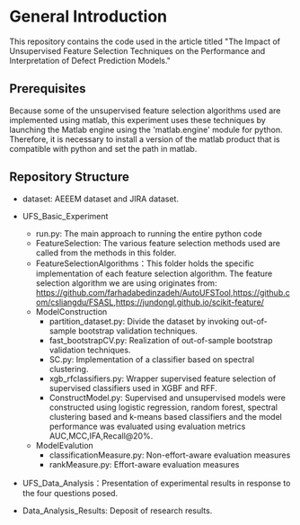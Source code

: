 ﻿# General Introduction
This repository contains the code used in the article titled "The Impact of Unsupervised Feature Selection Techniques on the Performance and Interpretation of Defect Prediction Models."


## Prerequisites
Because some of the unsupervised feature selection algorithms used are implemented using matlab, this experiment uses these techniques by launching the Matlab engine using the 'matlab.engine' module for python. Therefore, it is necessary to install a version of the matlab product that is compatible with python and set the path in matlab.
## Repository Structure

* dataset: AEEEM dataset and JIRA dataset.
* UFS_Basic_Experiment
	* run.py: The main approach to running the entire python code
	*  FeatureSelection: The various feature selection methods used are called from the methods in this folder.
	* FeatureSelectionAlgorithms：This folder holds the specific implementation of each feature selection algorithm. The feature selection algorithm we are using originates from: <https://github.com/farhadabedinzadeh/AutoUFSTool>,<https://github.com/csliangdu/FSASL>,<https://jundongl.github.io/scikit-feature/>
	* ModelConstruction
	  * partition_dataset.py: Divide the dataset by invoking out-of-sample bootstrap validation techniques.
	  * fast_bootstrapCV.py: Realization of out-of-sample bootstrap validation techniques.
	  * SC.py: Implementation of a classifier based on spectral clustering.
	  * xgb_rfclassifiers.py: Wrapper supervised feature selection of supervised classifiers used in XGBF and RFF.
	  * ConstructModel.py: Supervised and unsupervised models were constructed using logistic regression, random forest, spectral clustering based and k-means based classifiers and the model performance was evaluated using evaluation metrics AUC,MCC,IFA,Recall@20%.
	* ModelEvalution
	  *  classificationMeasure.py: Non-effort-aware evaluation measures
	  * rankMeasure.py: Effort-aware evaluation measures

* UFS_Data_Analysis：Presentation of experimental results in response to the four questions posed.
* Data_Analysis_Results: Deposit of research results.
